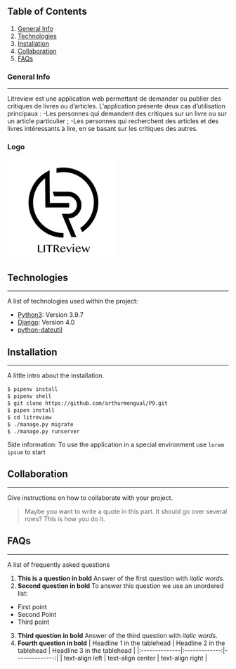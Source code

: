 ## Table of Contents
1. [General Info](#general-info)
2. [Technologies](#technologies)
3. [Installation](#installation)
4. [Collaboration](#collaboration)
5. [FAQs](#faqs)
### General Info
***
Litreview est une application web permettant de demander ou publier des critiques de livres ou d’articles.
L’application présente deux cas d’utilisation principaux : 
-Les personnes qui demandent des critiques sur un livre ou sur un article particulier ;
-Les personnes qui recherchent des articles et des livres intéressants à lire, en se basant sur les critiques des autres.
### Logo
![litreview](images/pic.png)
## Technologies
***
A list of technologies used within the project:
* [Python3](https://example.com): Version 3.9.7 
* [Django](https://example.com): Version 4.0
* [python-dateutil](https://example.com)
## Installation
***
A little intro about the installation. 
```
$ pipenv install
$ pipenv shell
$ git clone https://github.com/arthurmengual/P9.git
$ pipen install
$ cd litreview
$ ./manage.py migrate
$ ./manage.py runserver
```
Side information: To use the application in a special environment use ```lorem ipsum``` to start
## Collaboration
***
Give instructions on how to collaborate with your project.
> Maybe you want to write a quote in this part. 
> It should go over several rows?
> This is how you do it.
## FAQs
***
A list of frequently asked questions
1. **This is a question in bold**
Answer of the first question with _italic words_. 
2. __Second question in bold__ 
To answer this question we use an unordered list:
* First point
* Second Point
* Third point
3. **Third question in bold**
Answer of the third question with *italic words*.
4. **Fourth question in bold**
| Headline 1 in the tablehead | Headline 2 in the tablehead | Headline 3 in the tablehead |
|:--------------|:-------------:|--------------:|
| text-align left | text-align center | text-align right |
